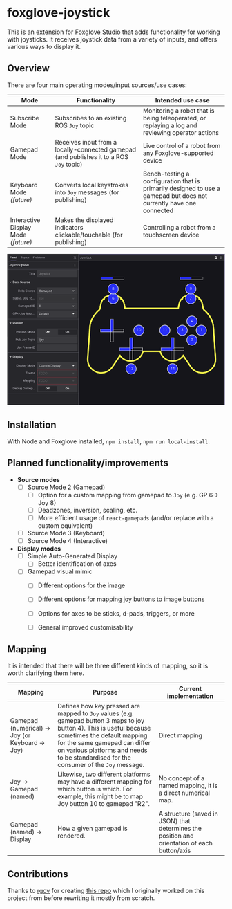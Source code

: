 # foxglove-joystick

This is an extension for [Foxglove Studio](https://github.com/foxglove/studio) that adds functionality for working with joysticks. It receives joystick data from a variety of inputs, and offers various ways to display it.

## Overview

There are four main operating modes/input sources/use cases:

| Mode | Functionality | Intended use case |
| ----- | ------ | ------ |
| Subscribe Mode | Subscribes to an existing ROS `Joy` topic | Monitoring a robot that is being teleoperated, or replaying a log and reviewing operator actions |
| Gamepad Mode | Receives input from a locally-connected gamepad (and publishes it to a ROS `Joy` topic) | Live control of a robot from any Foxglove-supported device |
| Keyboard Mode *(future)* | Converts local keystrokes into `Joy` messages (for publishing) | Bench-testing a configuration that is primarily designed to use a gamepad but does not currently have one connected |
| Interactive Display Mode *(future)* | Makes the displayed indicators clickable/touchable (for publishing) | Controlling a robot from a touchscreen device |``

![Panel Overview Screenshot](/docs/screenshot1.png)

## Installation
With Node and Foxglove installed, `npm install`, `npm run local-install`.

## Planned functionality/improvements

- **Source modes**
  - [ ] Source Mode 2 (Gamepad)
    - [ ] Option for a custom mapping from gamepad to `Joy` (e.g. GP 6-> Joy 8)
    - [ ] Deadzones, inversion, scaling, etc.
    - [ ] More efficient usage of `react-gamepads` (and/or replace with a custom equivalent)
  - [ ] Source Mode 3 (Keyboard)
  - [ ] Source Mode 4 (Interactive)
- **Display modes**
  - [ ] Simple Auto-Generated Display
    - [ ] Better identification of axes
  - [ ] Gamepad visual mimic
    - [ ] Different options for the image
    - [ ] Different options for mapping joy buttons to image buttons
    - [ ] Options for axes to be sticks, d-pads, triggers, or more
    - [ ] General improved customisability



## Mapping
It is intended that there will be three different kinds of mapping, so it is worth clarifying them here.

| Mapping | Purpose | Current implementation |
| ------- | ------- | ---------------------- |
| Gamepad (numerical) -> Joy (or Keyboard -> Joy) | Defines how key pressed are mapped to `Joy` values (e.g. gamepad button 3 maps to joy button 4). This is useful because sometimes the default mapping for the same gamepad can differ on various platforms and needs to be standardised for the consumer of the `Joy` message. | Direct mapping |
| Joy -> Gamepad (named) | Likewise, two different platforms may have a different mapping for which button is which. For example, this might be to map  Joy button 10 to gamepad "R2". | No concept of a named mapping, it is a direct numerical map.
| Gamepad (named) -> Display | How a given gamepad is rendered. | A structure (saved in JSON) that determines the position and orientation of each button/axis |

## Contributions

Thanks to [rgov](https://github.com/rgov) for creating [this repo](https://github.com/ARMADAMarineRobotics/studio-extension-gamepad) which I originally worked on this project from before rewriting it mostly from scratch.
